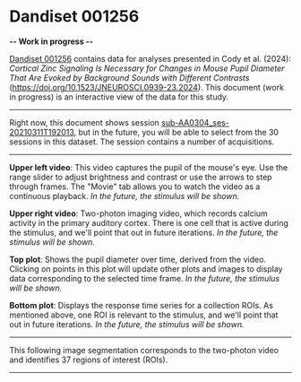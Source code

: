 # Dandiset 001256

**-- Work in progress --**

[Dandiset 001256](https://dandiarchive.org/dandiset/001256/0.241120.2150) contains data for analyses presented in Cody et al. (2024): _Cortical Zinc Signaling Is Necessary for Changes in Mouse Pupil Diameter That Are Evoked by Background Sounds with Different Contrasts_ (https://doi.org/10.1523/JNEUROSCI.0939-23.2024). This document (work in progress) is an interactive view of the data for this study.

---

Right now, this document shows session [sub-AA0304_ses-20210311T192013](https://neurosift.app/?p=/nwb&url=https://api.dandiarchive.org/api/assets/ff8b39ad-ff59-4043-9bd1-9fec403cb51b/download/&dandisetId=001256&dandisetVersion=0.241120.2150), but in the future, you will be able to select from the 30 sessions in this dataset. The session contains a number of acquisitions.

<div class="acquisition-selector"></div>

<div class="ROI-selector"></div>

---

<div class="acquisition-view"></div>

**Upper left video**: This video captures the pupil of the mouse's eye. Use the range slider to adjust brightness and contrast or use the arrows to step through frames. The "Movie" tab allows you to watch the video as a continuous playback. _In the future, the stimulus will be shown._

**Upper right video**: Two-photon imaging video, which records calcium activity in the primary auditory cortex. There is one cell that is active during the stimulus, and we'll point that out in future iterations. _In the future, the stimulus will be shown._

**Top plot**: Shows the pupil diameter over time, derived from the video. Clicking on points in this plot will update other plots and images to display data corresponding to the selected time frame. _In the future, the stimulus will be shown._

**Bottom plot**: Displays the response time series for a collection ROIs. As mentioned above, one ROI is relevant to the stimulus, and we'll point that out in future iterations. _In the future, the stimulus will be shown._

---

This following image segmentation corresponds to the two-photon video and identifies 37 regions of interest (ROIs).

<div class="image-segmentation"></div>

---

